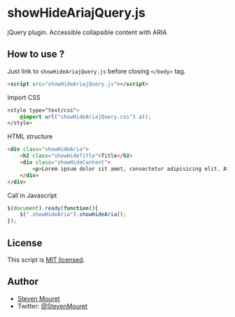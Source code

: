# showHideAriajQuery.js

jQuery plugin. Accessible collapsible content with ARIA

## How to use ?

Just link to `showHideAriajQuery.js` before closing `</body>` tag.

```html
<script src="showHideAriajQuery.js"></script>
```

Import CSS

```css
<style type="text/css">
	@import url("showHideAriajQuery.css") all;
</style>
```

HTML structure

```html
<div class="showHideAria">
	<h2 class="showHideTitle">Title</h2>
	<div class="showHideContent">
		<p>Lorem ipsum dolor sit amet, consectetur adipisicing elit. Atque consectetur deserunt dolor enim excepturi expedita in incidunt ipsum, iste iusto modi mollitia ratione veniam voluptatum.</p>
	</div>
</div>
```

Call in Javascript

```js
$(document).ready(function(){
	$(".showHideAria").showHideAria();
});
```


## License

This script is [MIT licensed](http://outline.mit-license.org/).

## Author

* [Steven Mouret](http://www.steven-mouret.fr)
* Twitter: [@StevenMouret](https://twitter.com/StevenMouret)